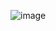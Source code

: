 ![image](https://user-images.githubusercontent.com/46245101/111568646-7333cd00-87e4-11eb-80ec-91753975c2ef.png)
